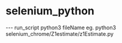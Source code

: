 # selenium_python

--- run_script
python3 fileName
eg. python3 selenium_chrome/Z1estimate/z1Estimate.py
